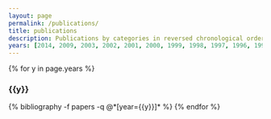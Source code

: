 ```yaml
---
layout: page
permalink: /publications/
title: publications
description: Publications by categories in reversed chronological order. Generated by jekyll-scholar.
years: [2014, 2009, 2003, 2002, 2001, 2000, 1999, 1998, 1997, 1996, 1995, 1994, 1993]
---
```


{% for y in page.years %}
  <h3 class="year">{{y}}</h3>
  {% bibliography -f papers -q @*[year={{y}}]* %}
{% endfor %}
